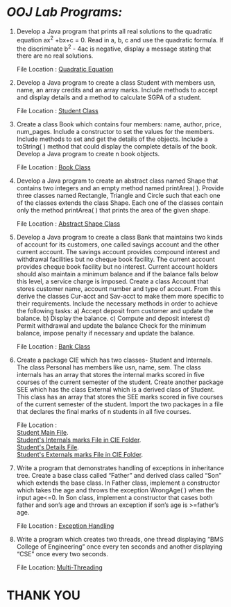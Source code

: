 # ***OOJ Lab Programs:***

1. Develop a Java program that prints all real solutions to the quadratic equation ax<sup>2</sup> +bx+c = 0. Read in a, b, c and use the quadratic formula. If the discriminate b<sup>2</sup> - 4ac is negative, display a message stating that there are no real solutions.

    File Location : [Quadratic Equation](https://github.com/harshu-177/OOJ/blob/main/Codes/Quadratic.java)

2. Develop a Java program to create a class Student with members usn, name, an array credits and an array marks. Include methods to accept and display details and a method to calculate SGPA of a student.

    File Location : [Student Class](https://github.com/harshu-177/OOJ/blob/main/Codes/Student.java)

3. Create a class Book which contains four members: name, author, price, num_pages. Include a constructor to set the values for the members. Include methods to set and get the details of the objects. Include a toString( ) method that could display the complete details of the book. Develop a Java program to create n book objects.

    File Location : [Book Class](https://github.com/harshu-177/OOJ/blob/main/Codes/Book.java)

4. Develop a Java program to create an abstract class named Shape that contains two integers and an empty method named printArea( ). Provide three classes named Rectangle, Triangle and Circle such that each one of the classes extends the class Shape. Each one of the classes contain only the method printArea( ) that prints the area of the given shape.

    File Location : [Abstract Shape Class](https://github.com/harshu-177/OOJ/blob/main/Codes/Shape.java)

5. Develop a Java program to create a class Bank that maintains two kinds of account for its customers, one called savings account and the other current account. The savings account provides compound interest and withdrawal facilities but no cheque book facility. The current account provides cheque book facility but no interest. Current account holders should also maintain a minimum balance and if the balance falls below this level, a service charge is imposed. Create a class Account that stores customer name, account number and type of account. From this derive the classes Cur-acct and Sav-acct to make them more specific to their requirements. Include the necessary methods in order to achieve the following tasks:
a) Accept deposit from customer and update the balance.
b) Display the balance.
c) Compute and deposit interest
d) Permit withdrawal and update the balance
Check for the minimum balance, impose penalty if necessary and update the balance.

    File Location : [Bank Class](https://github.com/harshu-177/OOJ/blob/main/Codes/Bank.java)

6. Create a package CIE which has two classes- Student and Internals. The class Personal has members like usn, name, sem. The class internals has an array that stores the internal marks scored in five courses of the current semester of the student. Create another package SEE which has the class External which is a derived class of Student. This class has an array that stores the SEE marks scored in five courses of the current semester of the student. Import the two packages in a file that declares the final marks of n students in all five courses.

    File Location :<br>
           [Student Main File](https://github.com/harshu-177/OOJ/blob/main/Codes/PackagesHandling.java).<br>
           [Student's Internals marks File in CIE Folder](https://github.com/harshu-177/OOJ/blob/main/Codes/CIE/Internals.java).<br>
           [Student's Details File](https://github.com/harshu-177/OOJ/blob/main/Codes/CIE/Student.java).<br>
           [Student's Externals marks File in CIE Folder](https://github.com/harshu-177/OOJ/blob/main/Codes/SEE/External.java).<br>

8. Write a program that demonstrates handling of exceptions in inheritance tree. Create a base class called “Father” and derived class called “Son” which extends the base class. In Father class, implement a constructor which takes the age and throws the exception WrongAge( ) when the input age&lt;=0. In Son class, implement a constructor that cases both father and son’s age and throws an exception if son’s age is &gt;=father’s age.

    File Location : [Exception Handling](https://github.com/harshu-177/OOJ/blob/main/Codes/Excep.java)

9. Write a program which creates two threads, one thread displaying “BMS College of Engineering” once every ten seconds and another displaying “CSE” once every two seconds.

    File Location: [Multi-Threading](https://github.com/harshu-177/OOJ/blob/main/Codes/MultiThreads.java)


# THANK YOU
